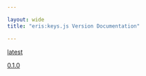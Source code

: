 ```yaml
---

layout: wide
title: "eris:keys.js Version Documentation"

---
```


[latest](latest)

[0.1.0](0.1.0/)
